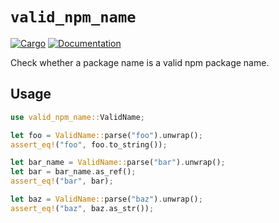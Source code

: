 # `valid_npm_name`

[![Cargo](https://img.shields.io/crates/v/valid_npm_name.svg)](https://crates.io/crates/valid_npm_name)
[![Documentation](https://docs.rs/valid_npm_name/badge.svg)](https://docs.rs/valid_npm_name)

Check whether a package name is a valid npm package name.

## Usage

```rust
use valid_npm_name::ValidName;

let foo = ValidName::parse("foo").unwrap();
assert_eq!("foo", foo.to_string());

let bar_name = ValidName::parse("bar").unwrap();
let bar = bar_name.as_ref();
assert_eq!("bar", bar);

let baz = ValidName::parse("baz").unwrap();
assert_eq!("baz", baz.as_str());

```